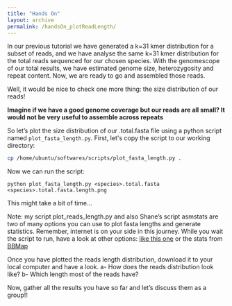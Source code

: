 ```yaml
---
title: "Hands On"
layout: archive
permalink: /handsOn_plotReadLength/
---  
```


In our previous tutorial we have generated a k=31 kmer distribution for a subset of reads, and we have analyse the same k=31 kmer distribution for the total reads sequenced for our chosen species. With the genomescope of our total results, we have estimated genome size, heterozygosity and repeat content. Now, we are ready to go and assembled those reads. 

Well, it would be nice to check one more thing: the size distribution of our reads!

**Imagine if we have a good genome coverage but our reads are all small? It would not be very useful to assemble across repeats**

So let’s plot the size distribution of our <species>.total.fasta file using a python script named `plot_fasta_length.py`. First, let's copy the script to our working directory:  
  
```bash  
cp /home/ubuntu/softwares/scripts/plot_fasta_length.py .
```

Now we can run the script:

```console  
python plot_fasta_length.py <species>.total.fasta <species>.total.fasta.length.png
```
This might take a bit of time…

Note: my script plot_reads_length.py and also Shane’s script asmstats are two of many options you can use to plot fasta lengths and generate statistics. Remember, internet is on your side in this journey. While you wait the script to run, have a look at other options: [like this one](https://bioinformatics.stackexchange.com/questions/45/read-length-distribution-from-fasta-file) or the stats from [BBMap](https://github.com/BioInfoTools/BBMap)

Once you have plotted the reads length distribution, download it to your local computer and have a look.
a- How does the reads distribution look like?
b- Which length most of the reads have?

Now, gather all the results you have so far and let’s discuss them as a group!!
